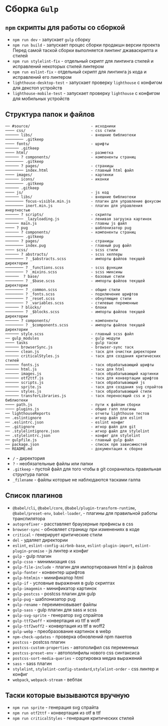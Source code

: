 # Сборка `Gulp`

## `npm` скрипты для работы со сборкой
- `npm run dev` - запускает `gulp` сборку
- `npm run build` - запускает процес сборки продакшн версии проекта Перед самой таской сборки выполняется линтинг джаваскрипта и стилей
- `npm run stylelint-fix` - отдельный скрипт для линтинга стилей и исправлений некоторых стилей линтером
- `npm run eslint-fix` - отдельный скрипт для линтинга js кода и исправлений его линтером
- `lighthouse-desktop-test` - запускает проверку `lighthouse` с конфигом для декстоп устройств 
- `lighthouse-mobile-test` - запускает проверку `lighthouse` с конфигом для мобильных устройств 

## Структура папок и файлов
```
── #source/                           - исходники
──── css/                             - css стили
────── libs/                          - внешние библиотеки
──────── .gitkeep                     
──── fonts/                           - шрифты
────── .gitkeep                       
──── html/                            - разметка
────── ? components/                  - компоненты страниц
──────── .gitkeep
────── ? pages/                       - страницы
──────── index.html                   - главный html файл
──── images/                          - картинки
────── icons/                         - иконки
──────── .gitkeep
────── .gitkeep
──── js/                              - js код
────── libs/                          - внешние библиотеки
──────── focus-visible.min.js         - плагин для управление фокусом
──────── inert.min.js                 - плагин для управления инертностью
────── ? scripts/                     - скрипты
──────── _lazyloading.js              - ленивая загрузка картинок
────── main.js                        - главны js файл
──── ? pug                            - шаблонизатор pug
────── ? components/                  - компоненты страниц
──────── .gitkeep
────── ? pages/                       - страницы
──────── index.pug                    - главный pug файл
──── scss/                            - scss стили
────── ? abstracts/                   - scss хелперы
──────── ? _$abstracts.scss           - импорты файлов текущей директории
──────── ? _functions.scss            - scss функции
──────── ? _mixins.scss               - scss миксины
──────  ? base/                       - базовые стили
──────── ? _$base.scss                - импорты файлов текущей директории
──────── ? _common.scss               - общие стили
──────── ? _fonts.scss                - подключение шрифтов
──────── ? _reset.scss                - обнуляющие стили
──────── ? _variables.scss            - стилевые переменные
────── ? blocks/                      - блоки
──────── ? _$blocks.scss              - импорты файлов текущей директории
────── ? components/                  - компоненты
──────── ? _$components.scss          - импорты файлов текущей директории
────── style.scss                     - главный scss файл
── gulp_modules                       - gulp модули
──── tasks                            - gulp таски
────── browserSync.js                 - browser-sync таск
────── clean.js                       - таск для очистки директории
────── criticalStyles.js              - таск для создания критических стилей
────── fonts.js                       - таск обрабатывающий шрифты
────── html.js                        - таск для html
────── images.js                      - таск обрабатывающий картинки
────── otf2ttf.js                     - таск для конвертации шрифтов
────── scripts.js                     - таск обрабатывающий js
────── sprite.js                      - таск для создания svg спрайтов
────── styles.js                      - таск обрабатывающий стили
────── transferLibraries.js           - таск переносящий css и js библиотеки
──── path.js                          - пути к файлам сборки
──── plugins.js                       - общие галп плагины
── lighthouseReports                  - отчеты lighthouse тестов
── .eslintignore                      - игнор файл для eslint
── .eslintrc.json                     - eslint конфиг
── .gitignore                         - игнор файл для git
── .stylelintignore.json              - игнор файл для stylelint
── .stylelintrc.json                  - конфиг для stylelint
── gulpfile.js                        - главный gulp файл
── package.json                       - список npm зависимостей
── README.md                          - документация к сборке

```

- `/` - директория
- `?` - необязательные файлы или папки
- `.gitkeep` - пустой файл для того чтобы в git сохранилась правильная структура папок
- `_filename` - файлы которые не наблюдаются тасками галпа

## Список плагинов
- `@babel/cli`, `@babel/core`, `@babel/plugin-transform-runtime`, `@babel/preset-env`, `babel-loader`,  - плагины для правильной работы транспилятора
- `autoprefixer` - расставляет браузерные префиксы в css 
- `browser-sync` - обновляет страницу при изменениях в коде
- `critical` - генерирует критические стили
- `del` - удаляет директории
- `eslint`, `eslint-config-airbnb-base`, `eslint-plugin-import`, `eslint-plugin-promise` - js линтер и конфиг
- `gulp` - gulp плагин
- `gulp-csso` - минимизация css
- `gulp-file-include` - плагин для импортирования html и js файлов
- `gulp-fonter` - конвентер шрифтов
- `gulp-htmlmin` - минификатор html
- `gulp-if` - условные выражения в gulp скриптах
- `gulp-imagemin` - минификатор картинок
- `gulp-postcss` - postcss плагин для gulp
- `gulp-pug` - шаблонизатор pug
- `gulp-rename` - переименовывает файлы
- `gulp-sass` - gulp плагин для sass и scss
- `gulp-svg-sprite` - генератор svg спрайтов
- `gulp-ttf2woff` - конвертация из ttf в woff
- `gulp-ttf2woff2` - конвертация из ttf в woff2
- `gulp-webp` - преобразование картинок в webp
- `npm-check-updates` - проверка обновлений npm пакетов
- `postcss` - postcss плагин
- `postcss-custom-properties` - автополифил css переменных
- `postcss-preset-env` - автополифилы нового css синтаксиса
- `postcss-sort-media-queries` - сортировка медиа выражений
- `sass` - sass плагин
- `stylelint`, `stylelint-config-standard`,`stylelint-order` - css линтер и конфиг            
- `webpack`, `webpack-stream` - вебпак

## Таски которые вызываются вручную
- `npm run sprite` - генерация svg спрайта
- `npm run otf2ttf` - конвертация из otf в ttf
- `npm run criticalStyles` - генерация критических стилей


